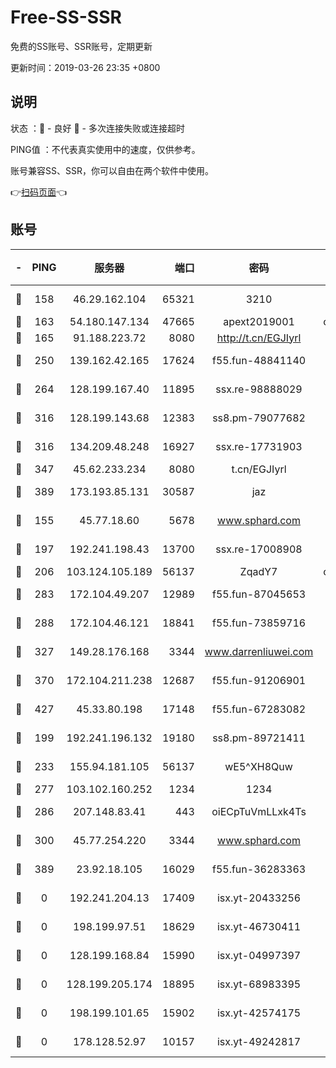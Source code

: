 # Free-SS-SSR

免费的SS账号、SSR账号，定期更新

更新时间：2019-03-26 23:35 +0800

## 说明

状态     ：🙂 - 良好 🙁 - 多次连接失败或连接超时

PING值   ：不代表真实使用中的速度，仅供参考。

账号兼容SS、SSR，你可以自由在两个软件中使用。

👉[扫码页面](https://liesauer.github.io/Free-SS-SSR/)👈

## 账号

|-|PING|服务器|端口|密码|加密方式|区域|
|:----:|:----:|:-----:|-----:|:----:|:----:|:----:|
|🙂|158|46.29.162.104|65321|3210|aes-256-ctr|RU|
|🙂|163|54.180.147.134|47665|apext2019001|chacha20|KR|
|🙂|165|91.188.223.72|8080|http://t.cn/EGJIyrl|rc4-md5|RU|
|🙂|250|139.162.42.165|17624|f55.fun-48841140|aes-256-cfb|SG|
|🙂|264|128.199.167.40|11895|ssx.re-98888029|aes-256-cfb|SG|
|🙂|316|128.199.143.68|12383|ss8.pm-79077682|aes-256-cfb|SG|
|🙂|316|134.209.48.248|16927|ssx.re-17731903|aes-256-cfb|US|
|🙂|347|45.62.233.234|8080|t.cn/EGJIyrl|rc4-md5|CA|
|🙂|389|173.193.85.131|30587|jaz|aes-256-cfb|US|
|🙂|155|45.77.18.60|5678|www.sphard.com|aes-256-cfb|JP|
|🙂|197|192.241.198.43|13700|ssx.re-17008908|aes-256-cfb|US|
|🙂|206|103.124.105.189|56137|ZqadY7|chacha20|US|
|🙂|283|172.104.49.207|12989|f55.fun-87045653|aes-256-cfb|SG|
|🙂|288|172.104.46.121|18841|f55.fun-73859716|aes-256-cfb|SG|
|🙂|327|149.28.176.168|3344|www.darrenliuwei.com|aes-256-cfb|AU|
|🙂|370|172.104.211.238|12687|f55.fun-91206901|aes-256-cfb|US|
|🙂|427|45.33.80.198|17148|f55.fun-67283082|aes-256-cfb|US|
|🙁|199|192.241.196.132|19180|ss8.pm-89721411|aes-256-cfb|US|
|🙁|233|155.94.181.105|56137|wE5^XH8Quw|aes-256-cfb|US|
|🙁|277|103.102.160.252|1234|1234|rc4-md5|JP|
|🙁|286|207.148.83.41|443|oiECpTuVmLLxk4Ts|aes-256-cfb|AU|
|🙁|300|45.77.254.220|3344|www.sphard.com|aes-256-cfb|SG|
|🙁|389|23.92.18.105|16029|f55.fun-36283363|aes-256-cfb|US|
|🙁|0|192.241.204.13|17409|isx.yt-20433256|aes-256-cfb|US|
|🙁|0|198.199.97.51|18629|isx.yt-46730411|aes-256-cfb|US|
|🙁|0|128.199.168.84|15990|isx.yt-04997397|aes-256-cfb|SG|
|🙁|0|128.199.205.174|18895|isx.yt-68983395|aes-256-cfb|SG|
|🙁|0|198.199.101.65|15902|isx.yt-42574175|aes-256-cfb|US|
|🙁|0|178.128.52.97|10157|isx.yt-49242817|aes-256-cfb|SG|
